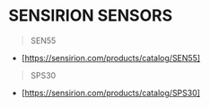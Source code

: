 # SENSIRION SENSORS

>  SEN55
- [https://sensirion.com/products/catalog/SEN55]

>  SPS30
- [https://sensirion.com/products/catalog/SPS30]


